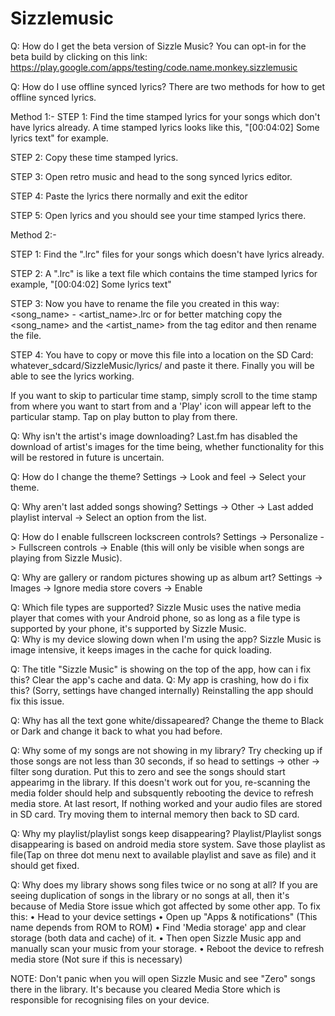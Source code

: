 # Sizzlemusic
Q: How do I get the beta version of Sizzle Music? You can opt-in for the beta build by clicking on this link: https://play.google.com/apps/testing/code.name.monkey.sizzlemusic  

Q: How do I use offline synced lyrics? 
There are two methods for how to get offline synced lyrics.  

Method 1:- STEP 1: Find the time stamped lyrics for your songs which don't have lyrics already. A time stamped lyrics looks like this, "[00:04:02] Some lyrics text" for example.  

STEP 2: 
Copy these time stamped lyrics.  

STEP 3: 
Open retro music and head to the song synced lyrics editor. 

STEP 4: 
Paste the lyrics there normally and exit the editor 

STEP 5:
Open lyrics and you should see your time stamped lyrics there.  

Method 2:- 

STEP 1:
Find the ".lrc" files for your songs which doesn't have lyrics already.  

STEP 2:
A ".lrc" is like a text file which contains the time stamped lyrics for example, "[00:04:02] Some lyrics text" 

STEP 3:
Now you have to rename the file you created in this way: &lt;song_name> - &lt;artist_name>.lrc or for better matching copy the &lt;song_name> and the &lt;artist_name> from the tag editor and then rename the file.  

STEP 4: 
You have to copy or move this file into a location on the SD Card: whatever_sdcard/SizzleMusic/lyrics/ and paste it there. Finally you will be able to see the lyrics working.  

If you want to skip to particular time stamp, simply scroll to the time stamp from where you want to start from and a 'Play' icon will appear left to the particular stamp. Tap on play button to play from there. 

Q: Why isn't the artist's image downloading?
Last.fm has disabled the download of artist's images for the time being, whether functionality for this will be restored in future is uncertain.  

Q: How do I change the theme? 
Settings -> Look and feel -> Select your theme.  

Q: Why aren't last added songs showing? 
Settings -> Other -> Last added playlist interval -> Select an option from the list. 

Q: How do I enable fullscreen lockscreen controls?
Settings -> Personalize -> Fullscreen controls -> Enable (this will only be visible when songs are playing from Sizzle Music). 

Q: Why are gallery or random pictures showing up as album art?
Settings -> Images -> Ignore media store covers -> Enable  

Q: Which file types are supported? 
Sizzle Music uses the native media player that comes with your Android phone, so as long as a file type is supported by your phone, it's supported by Sizzle Music.  
Q: Why is my device slowing down when I'm using the app? 
Sizzle Music is image intensive, it keeps images in the cache for quick loading. 

Q: The title "Sizzle Music" is showing on the top of the app, how can i fix this? 
Clear the app's cache and data.  Q: My app is crashing, how do i fix this? (Sorry, settings have changed internally) Reinstalling the app should fix this issue.  

Q: Why has all the text gone white/dissapeared?
Change the theme to Black or Dark and change it back to what you had before.  

Q: Why some of my songs are not showing in my library? 
Try checking up if those songs are not less than 30 seconds, if so head to settings -> other -> filter song duration. Put this to zero and see the songs should start appearimg in the library. If this doesn't work out for you, re-scanning the media folder should help and subsquently rebooting the device to refresh media store. At last resort, If nothing worked and your audio files are stored in SD card. Try moving them to internal memory then back to SD card. 

Q: Why my playlist/playlist songs keep disappearing? 
Playlist/Playlist songs disappearing is based on android media store system. Save those playlist as file(Tap on three dot menu next to available playlist and save as file) and it should get fixed.  

Q: Why does my library shows song files twice or no song at all?
If you are seeing duplication of songs in the library or no songs at all, then it's because of Media Store issue which got affected by some other app. To fix this: • Head to your device settings • Open up "Apps &amp; notifications" (This name depends from ROM to ROM) • Find 'Media storage' app and clear storage (both data and cache) of it. • Then open Sizzle Music app and manually scan your music from your storage. • Reboot the device to refresh media store (Not sure if this is necessary)  

NOTE: Don't panic when you will open Sizzle Music and see "Zero" songs there in the library. It's because you cleared Media Store which is responsible for recognising files on your device.
